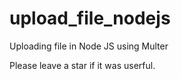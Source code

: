 # upload_file_nodejs
Uploading file in Node JS using Multer

Please leave a star if it was userful.
